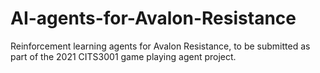 # AI-agents-for-Avalon-Resistance
Reinforcement learning agents for Avalon Resistance, to be submitted as part of the 2021 CITS3001 game playing agent project.
